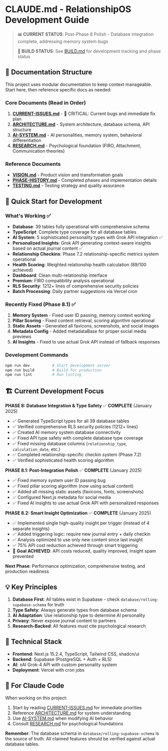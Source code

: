 # CLAUDE.md - RelationshipOS Development Guide

> **📊 CURRENT STATUS**: Post-Phase 8 Polish - Database integration complete, addressing memory system bugs
> 
> **🚀 BUILD STATUS**: See [BUILD.md](./BUILD.md) for development tracking and phase status

## 📁 Documentation Structure

This project uses modular documentation to keep context manageable. Start here, then reference specific docs as needed:

### Core Documents (Read in Order)
1. **[CURRENT-ISSUES.md](./docs/CURRENT-ISSUES.md)** - 🔴 CRITICAL: Current bugs and immediate fix plan
2. **[ARCHITECTURE.md](./docs/ARCHITECTURE.md)** - System architecture, database schema, API structure  
3. **[AI-SYSTEM.md](./docs/AI-SYSTEM.md)** - AI personalities, memory system, behavioral differentiation
4. **[RESEARCH.md](./docs/RESEARCH.md)** - Psychological foundation (FIRO, Attachment, Communication theories)

### Reference Documents
- **[VISION.md](./docs/VISION.md)** - Product vision and transformation goals
- **[PHASE-HISTORY.md](./docs/PHASE-HISTORY.md)** - Completed phases and implementation details
- **[TESTING.md](./docs/TESTING.md)** - Testing strategy and quality assurance

## 🎯 Quick Start for Development

### What's Working ✅
- **Database**: 39 tables fully operational with comprehensive schema
- **TypeScript**: Complete type coverage for all database tables 
- **AI System**: 5 sophisticated personality types with Grok API integration ✅
- **Personalized Insights**: Grok API generating context-aware insights based on actual journal content ✅
- **Relationship Checkins**: Phase 7.2 relationship-specific metrics system operational
- **Health Scoring**: Weighted relationship health calculation (89/100 achieved)
- **Dashboard**: Clean multi-relationship interface
- **Premium**: FIRO compatibility analysis operational
- **RLS Security**: 1212+ lines of comprehensive security policies
- **Batch Processing**: Daily partner suggestions via Vercel cron

### Recently Fixed (Phase 8.1) ✅
1. **Memory System** - Fixed user ID passing, memory context working
2. **Pillar Scoring** - Fixed content retrieval, scoring algorithm operational
3. **Static Assets** - Generated all favicons, screenshots, and social images
4. **Metadata Config** - Added metadataBase for proper social media previews
5. **AI Insights** - Fixed to use actual Grok API instead of fallback responses

### Development Commands
```bash
npm run dev          # Start development server
npm run build        # Build for production
npm run lint         # Run linting
```

## 🏗️ Current Development Focus

**PHASE 8: Database Integration & Type Safety** ✅ **COMPLETE** (January 2025)
- ✅ Generated TypeScript types for all 39 database tables
- ✅ Verified comprehensive RLS security policies (1212+ lines)
- ✅ Created AI memory system database connectivity
- ✅ Fixed API type safety with complete database type coverage
- ✅ Fixed missing database columns (`relationship_type`, `calculation_date`, etc.)
- ✅ Completed relationship-specific checkin system (Phase 7.2)
- ✅ Verified sophisticated health scoring algorithm

**PHASE 8.1: Post-Integration Polish** ✅ **COMPLETE** (January 2025)
- ✅ Fixed memory system user ID passing bug
- ✅ Fixed pillar scoring algorithm (now using actual content)
- ✅ Added all missing static assets (favicons, fonts, screenshots)
- ✅ Configured Next.js metadata for social media
- ✅ Fixed AI insights to use actual Grok API with personalized responses

**PHASE 8.2: Smart Insight Optimization** ✅ **COMPLETE** (January 2025)
- ✅ Implemented single high-quality insight per trigger (instead of 4 separate insights)
- ✅ Added triggering logic: require new journal entry + daily checkin
- ✅ Analysis optimized to use only new content since last insight
- ✅ 75% API cost reduction achieved through smart triggering
- 🎯 **Goal ACHIEVED**: API costs reduced, quality improved, insight spam prevented

**Next Phase**: Performance optimization, comprehensive testing, and production readiness

## 💡 Key Principles

1. **Database First**: All tables exist in Supabase - check `database/rolling-supabase-schema` for truth
2. **Type Safety**: Always generate types from database schema
3. **AI Adaptation**: Use relationship type to determine AI personality
4. **Privacy**: Never expose journal content to partners
5. **Research-Backed**: All features must cite psychological research

## 🔧 Technical Stack

- **Frontend**: Next.js 15.2.4, TypeScript, Tailwind CSS, shadcn/ui
- **Backend**: Supabase (PostgreSQL + Auth + RLS)
- **AI**: xAI Grok-4 API with custom personality system
- **Deployment**: Vercel with cron jobs

## 📝 For Claude Code

When working on this project:
1. Start by reading [CURRENT-ISSUES.md](./docs/CURRENT-ISSUES.md) for immediate priorities
2. Reference [ARCHITECTURE.md](./docs/ARCHITECTURE.md) for system understanding
3. Use [AI-SYSTEM.md](./docs/AI-SYSTEM.md) when modifying AI behavior
4. Consult [RESEARCH.md](./docs/RESEARCH.md) for psychological foundations

**Remember**: The database schema in `database/rolling-supabase-schema` is the source of truth. All claimed features should be verified against actual database tables.